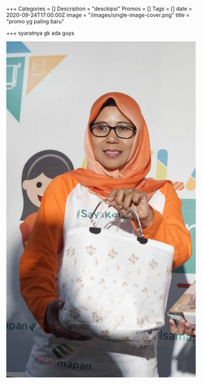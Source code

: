 +++
Categories = []
Description = "desckipsi"
Promos = []
Tags = []
date = 2020-09-24T17:00:00Z
image = "/images/single-image-cover.png"
title = "promo yg paling baru"

+++
syaratnya gk ada guys

![](/images/hero-img.jpg)